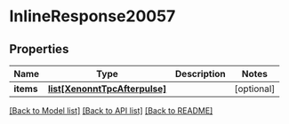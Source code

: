 # InlineResponse20057

## Properties
Name | Type | Description | Notes
------------ | ------------- | ------------- | -------------
**items** | [**list[XenonntTpcAfterpulse]**](XenonntTpcAfterpulse.md) |  | [optional] 

[[Back to Model list]](../README.md#documentation-for-models) [[Back to API list]](../README.md#documentation-for-api-endpoints) [[Back to README]](../README.md)


